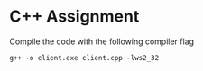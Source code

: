 # C++ Assignment

Compile the code with the following compiler flag
```
g++ -o client.exe client.cpp -lws2_32
```
